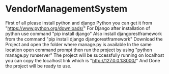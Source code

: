# VendorManagementSystem

First of all please install python and django
Python you can get it from "https://www.python.org/downloads/" 
For Django after installation of python use command "pip install django"
Also install djangorestframework from the command  "pip install django djangorestframework"
Download the Project and open the folder where manage.py is available 
In the same location open command prompt then run the project by using "python manage.py runserver"
The project will be successfully running on localhost you can copy the localhost link which is "http://127.0.0.1:8000/"
And Done the project will be ready to use.
